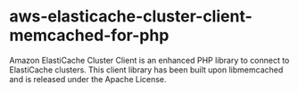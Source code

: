 # aws-elasticache-cluster-client-memcached-for-php
Amazon ElastiCache Cluster Client is an enhanced PHP library to connect to ElastiCache clusters. This client library has been built upon libmemcached and is released under the Apache License. 
